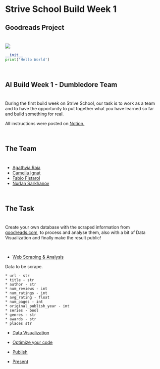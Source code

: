 # Strive School Build Week 1
## Goodreads Project
#

![](https://miro.medium.com/max/1200/1*enOrjdaY-Zx9hpSKqx61Kg.jpeg)

```python
__init__
print('Hello World')
```

<p>&nbsp;</p>

## AI Build Week 1 - Dumbledore Team
#
During the first build week on Strive School, our task is to work as a team and to have the opportunity to put together what you have learned so far and build something for real.

All instructions were posted on [Notion.](https://www.notion.so/Data-Visualization-e226cc8314324939a56ac84a1f457cbd)

<p>&nbsp;</p>

## The Team 
#
* [Agathyia Raja](https://github.com/AgathiyaRaja)
* [Camelia Ignat](https://github.com/avocami)
* [Fabio Fistarol](https://github.com/fistadev)
* [Nurlan Sarkhanov](https://github.com/nsarkhanov)

<p>&nbsp;</p>

## The Task 
#
Create your own database with the scraped information from [goodreads.com](https://www.goodreads.com/), to process and analyse them, also with a bit of Data Visualization and finally make the result public! 

<p>&nbsp;</p>


* [Web Scraping & Analysis](https://www.notion.so/Web-Scraping-Analysis-6c2e9f1388064c8ab9e42fdf80a237db)

Data to be scrape. 

    * url - str
    * title - str
    * author - str
    * num_reviews - int
    * num_ratings - int
    * avg_rating - float
    * num_pages - int
    * original_publish_year - int
    * series - bool
    * genres - str
    * awards - str
    * places str

* [Data Visualization](https://www.notion.so/Data-Visualization-e226cc8314324939a56ac84a1f457cbd)


* [Optimize your code ](https://www.notion.so/Optimize-your-code-3817259c56f3467696cdf28af734275c)


* [Publish](https://www.notion.so/Publish-98a388d301ff490fa0fcda40deef3a3b)

* [Present](https://www.notion.so/Present-641432ba3db74b47b063d8b7b0a93e03)

